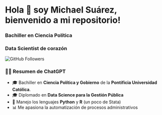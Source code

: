 # Hola 👋 soy Michael Suárez, bienvenido a mi repositorio!
### Bachiller en Ciencia Política
### Data Scientist de corazón 


![GitHub Followers](https://img.shields.io/github/followers/MichaelSuarez0?style=social)


### 👨‍💻 Resumen de ChatGPT

- 🎓 Bachiller en **Ciencia Política y Gobierno** de la **Pontificia Universidad Católica**.
- 🎓 Diplomado en **Data Science para la Gestión Pública**
- 🌱 Manejo los lenguajes **Python** y **R** (un poco de Stata)
- 📊 Me apasiona la automatización de procesos administrativos


